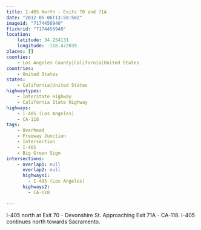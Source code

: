 ```yaml
---
title: I-405 North - Exits 70 and 71A
date: "2012-05-06T13:50:58Z"
imageid: "7174456940"
flickrid: "7174456940"
location:
    latitude: 34.254131
    longitude: -118.472039
places: []
counties:
    - Los Angeles County|California|United States
countries:
    - United States
states:
    - California|United States
highwaytypes:
    - Interstate Highway
    - California State Highway
highways:
    - I-405 (Los Angeles)
    - CA-118
tags:
    - Overhead
    - Freeway Junction
    - Intersection
    - I-405
    - Big Green Sign
intersections:
    - overlap1: null
      overlap2: null
      highways1:
        - I-405 (Los Angeles)
      highways2:
        - CA-118

---
```

I-405 north at Exit 70 - Devonshire St.  Approaching Exit 71A - CA-118.  I-405 continues north towards Sacramento.
